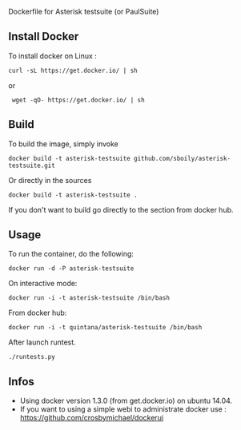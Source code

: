 Dockerfile for Asterisk testsuite (or PaulSuite)

## Install Docker

To install docker on Linux :

    curl -sL https://get.docker.io/ | sh
 
 or
 
     wget -qO- https://get.docker.io/ | sh

## Build

To build the image, simply invoke

    docker build -t asterisk-testsuite github.com/sboily/asterisk-testsuite.git

Or directly in the sources

    docker build -t asterisk-testsuite .

If you don't want to build go directly to the section from docker hub.
  
## Usage

To run the container, do the following:

    docker run -d -P asterisk-testsuite

On interactive mode:

    docker run -i -t asterisk-testsuite /bin/bash

From docker hub:

    docker run -i -t quintana/asterisk-testsuite /bin/bash

After launch runtest.

    ./runtests.py

## Infos

- Using docker version 1.3.0 (from get.docker.io) on ubuntu 14.04.
- If you want to using a simple webi to administrate docker use : https://github.com/crosbymichael/dockerui
